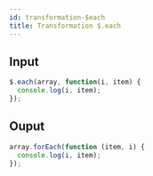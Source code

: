 ```yaml
---
id: transformation-$each
title: Transformation $.each
---
```


## Input

```js
$.each(array, function(i, item) {
  console.log(i, item);
});
```

## Ouput

```js
array.forEach(function (item, i) {
  console.log(i, item);
});
```
